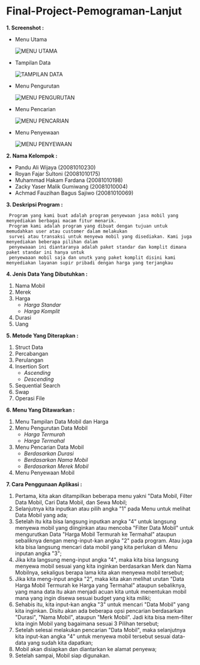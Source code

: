 # Final-Project-Pemograman-Lanjut

**1. Screenshot :**

   - Menu Utama
   
     ![MENU UTAMA](https://user-images.githubusercontent.com/90256790/147396531-c42050cd-4577-4ac1-aeaf-f2c4d67dd7cc.png)
     
   - Tampilan Data

     ![TAMPILAN DATA](https://user-images.githubusercontent.com/90256790/147396404-d2764249-346c-4226-a1bc-f0bf7409a308.png)

   - Menu Pengurutan

     ![MENU PENGURUTAN](https://user-images.githubusercontent.com/90256790/147396508-8705d09b-f15b-49aa-bef5-20fbac74ed80.png)
   
   - Menu Pencarian
   
     ![MENU PENCARIAN](https://user-images.githubusercontent.com/90256790/147396555-18950f11-3892-4030-a68b-6c381c1763d4.png)

   - Menu Penyewaan

     ![MENU PENYEWAAN](https://user-images.githubusercontent.com/90256790/147396649-0cf10d8a-c497-4179-aa95-9a7bc9913c98.png)
     
**2. Nama Kelompok :**

   - Pandu Ali Wijaya (20081010230)
   - Royan Fajar Sultoni (20081010175)
   - Muhammad Hakam Fardana (20081010198)
   - Zacky Yaser Malik Gumiwang (20081010004)
   - Achmad Fauzihan Bagus Sajiwo (20081010069)

**3. Deskripsi Program :**
     
     Program yang kami buat adalah program penyewaan jasa mobil yang menyediakan berbagai macam fitur menarik. 
     Program kami adalah program yang dibuat dengan tujuan untuk memudahkan user atau customer dalam melakukan 
     survei atau transaksi untuk menyewa mobil yang disediakan. Kami juga menyediakan beberapa pilihan dalam 
     penyewaaan ini diantaranya adalah paket standar dan komplit dimana paket standar ini hanya untuk 
     penyewaaan mobil saja dan unutk yang paket komplit disini kami menyediakan layanan supir pribadi dengan harga yang terjangkau
     
**4. Jenis Data Yang Dibutuhkan :**
   
   1. Nama Mobil
   2. Merek
   3. Harga 
      - *Harga Standar*
      - *Harga Komplit*
   4. Durasi
   5. Uang 
   
**5. Metode Yang Diterapkan :**
   
   1. Struct Data
   2. Percabangan
   3. Perulangan
   4. Insertion Sort
      - *Ascending*
      - *Descending*
   5. Sequential Search
   6. Swap
   7. Operasi File
   
**6. Menu Yang Ditawarkan :**

   1. Menu Tampilan Data Mobil dan Harga
   2. Menu Pengurutan Data Mobil
      - *Harga Termurah*
      - *Harga Termahal*
   3. Menu Pencarian Data Mobil
      - *Berdasarkan Durasi*
      - *Berdasarkan Nama Mobil*
      - *Berdasarkan Merek Mobil*
   4. Menu Penyewaan Mobil

**7. Cara Penggunaan Aplikasi :**

   1. Pertama, kita akan ditampilkan beberapa menu yakni "Data Mobil, Filter Data Mobil, Cari Data Mobil, dan Sewa Mobil;
   2. Selanjutnya kita inputkan atau pilih angka "1" pada Menu untuk melihat Data Mobil yang ada;
   3. Setelah itu kita bisa langsung inputkan angka "4" untuk langsung menyewa mobil yang diinginkan atau mencoba "Filter Data Mobil" untuk mengurutkan Data "Harga Mobil Termurah ke Termahal" ataupun sebaliknya dengan meng-input-kan angka "2" pada program. Atau juga kita bisa langsung mencari data mobil yang kita perlukan di Menu inputan angka "3";
   4. Jika kita langsung meng-input angka "4", maka kita bisa langsung menyewa mobil sesuai yang kita inginkan berdasarkan Merk dan Nama Mobilnya, sekaligus berapa lama kita akan menyewa mobil tersebut;
   5. Jika kita meng-input angka "2", maka kita akan melihat urutan "Data Harga Mobil Termurah ke Harga yang Termahal" ataupun sebaliknya, yang mana data itu akan menjadi acuan kita untuk menentukan mobil mana yang ingin disewa sesuai budget yang kita miliki;
   6. Sehabis itu, kita input-kan angka "3" untuk mencari "Data Mobil" yang kita inginkan. Disitu akan ada beberapa opsi pencarian berdasarkan "Durasi", "Nama Mobil", ataupun "Merk Mobil". Jadi kita bisa mem-filter kita ingin Mobil yang bagaimana sesuai 3 Pilihan tersebut;
   7. Setelah selesai melakukan pencarian "Data Mobil", maka selanjutnya kita input-kan angka "4" untuk menyewa mobil tersebut sesuai data-data yang sudah kita dapatkan;
   8. Mobil akan disiapkan dan diantarkan ke alamat penyewa;
   9. Setelah sampai, Mobil siap digunakan.







   
